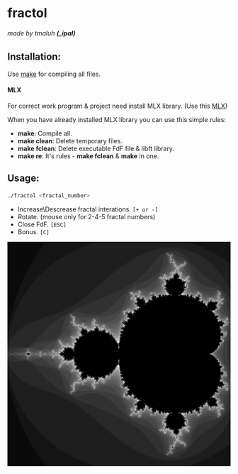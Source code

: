 # fractol

###### made by tmaluh __(\_ipal)__

## Installation:

Use [make](https://en.wikipedia.org/wiki/Makefile) for compiling all files.

#### MLX
For correct work program & project need install MLX library. (Use this [MLX](https://github.com/abouvier/minilibx.git))

When you have already installed MLX library you can use this simple rules:
- **make**: Compile all.
- **make clean**: Delete temporary files.
- **make fclean**: Delete executable FdF file & libft library.
- **make re**: It's rules - **make fclean** & **make** in one.

## Usage:

```bash
./fractol <fractal_number>
```

- Increase\Descrease fractal interations. `[+ or -]`
- Rotate. (mouse only for 2-4-5 fractal numbers)
- Close FdF. `[ESC]`
- Bonus. `[C]`

![](https://raw.githubusercontent.com/Iipal/fractol/master/screen.png)
